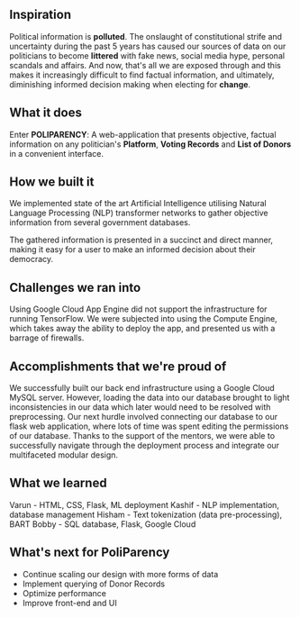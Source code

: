 ## Inspiration
Political information is **polluted**. The onslaught of constitutional strife and uncertainty during the past 5 years has caused our sources of data on our politicians to become **littered** with fake news, social media hype, personal scandals and affairs.  And now, that's all we are exposed through and this makes it increasingly difficult to find factual information, and ultimately, diminishing informed decision making when electing for **change**. 

## What it does
Enter **POLIPARENCY**: A web-application that presents objective, factual information on any politician's **Platform**, **Voting Records** and **List of Donors** in a convenient interface. 

## How we built it
We implemented state of the art Artificial Intelligence utilising Natural Language Processing (NLP) transformer networks to gather objective information from several government databases.

The gathered information is presented in a succinct and direct manner, making it easy for a user to make an informed decision about their democracy. 

## Challenges we ran into
Using Google Cloud App Engine did not support the infrastructure for running TensorFlow. We were subjected into using the Compute Engine, which takes away the ability to deploy the app, and presented us with a barrage of firewalls. 

## Accomplishments that we're proud of
We successfully built our back end infrastructure using a Google Cloud MySQL server. However, loading the data into our database brought to light inconsistencies in our data which later would need to be resolved with preprocessing. Our next hurdle involved connecting our database to our flask web application, where lots of time was spent editing the permissions of our database. Thanks to the support of the mentors, we were able to successfully navigate through the deployment process and integrate our multifaceted modular design. 

## What we learned
Varun - HTML, CSS, Flask, ML deployment 
Kashif - NLP implementation, database management
Hisham - Text tokenization (data pre-processing), BART
Bobby - SQL database, Flask, Google Cloud 

## What's next for PoliParency
- Continue scaling our design with more forms of data 
- Implement querying of Donor Records
- Optimize performance
- Improve front-end and UI 
